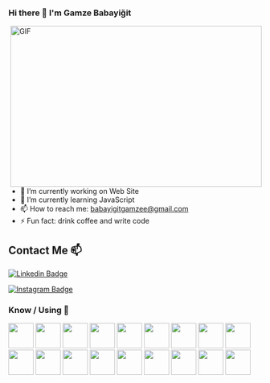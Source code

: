 ### Hi there 👋 I'm Gamze Babayiğit
  <img align="right" alt="GIF" src="https://github.com/arsentieva/arsentieva/blob/main/code.gif?raw=true" width="500" height="320" />


- 🔭 I’m currently working on Web Site
- 🌱 I’m currently learning JavaScript
- 📫 How to reach me: babayigitgamzee@gmail.com
- ⚡ Fun fact: drink coffee and write code 
 
 
 
 ## Contact Me 📫

[![Linkedin Badge](https://img.shields.io/badge/GamzeBabayigit-follow%20on%20linkedin-blue?style=for-the-badge&logo=linkedin)](www.linkedin.com/in/gamze-babayiğit)

[![Instagram Badge](https://img.shields.io/badge/itsmebabayigit-follow%20on%20instagram-blue?style=for-the-badge&logo=instagram)](https://instagram.com/itsmebabayigit/)
 
 
### Know / Using 🧠

<code><a href="https://www.microsoft.com/" target="_blank"><img height="50" src="https://www.vectorlogo.zone/logos/dotnet/dotnet-ar21.svg"></a></code>
<code><a href="https://code.visualstudio.com" target="_blank"><img height="50" src="https://www.vectorlogo.zone/logos/visualstudio_code/visualstudio_code-ar21.svg"></a></code> 
<code><a href="https://www.python.org/" target="_blank"><img height="50" src="https://www.vectorlogo.zone/logos/python/python-ar21.svg"></a></code>
<code><a href="https://www.jupyter.org/" target="_blank"><img height="50" src="https://www.vectorlogo.zone/logos/jupyter/jupyter-ar21.svg"></a></code>
<code><a href="https://www.numpy.org/" target="_blank"><img height="50" src="https://www.vectorlogo.zone/logos/numpy/numpy-ar21.svg"></a></code>
<code><a href="https://www.tensorflow.org/" target="_blank"><img height="50" src="https://www.vectorlogo.zone/logos/tensorflow/tensorflow-ar21.svg"></a></code>
<code><a href="https://www.mysql.com/" target="_blank"><img height="50" src="https://www.vectorlogo.zone/logos/mysql/mysql-ar21.svg"></a></code>
<code><a href="https://www.opencv.org/" target="_blank"><img height="50" src="https://www.vectorlogo.zone/logos/opencv/opencv-ar21.svg"></a></code>
<code><a href="https://www.java.com/tr/" target="_blank"><img height="50" src="https://www.vectorlogo.zone/logos/java/java-ar21.svg"></a></code>
<code><a href="http://tomcat.apache.org/" target="_blank"><img height="50" src="https://www.vectorlogo.zone/logos/apache_tomcat/apache_tomcat-ar21.svg"></a></code>
<code><a href="https://www.android.com/" target="_blank"><img height="50" src="https://www.vectorlogo.zone/logos/android/android-ar21.svg"></a></code>
<code><a href="#" target="_blank"><img height="50" src="https://brandeps.com/logo-download/C/CSS-3-logo-vector-01.svg"></a></code>
<code><a href="#" target="_blank"><img height="50" src="https://brandeps.com/logo-download/H/HTML-5-logo-vector-01.svg"></a></code>
<code><a href="https://getbootstrap.com//" target="_blank"><img height="50" src="https://www.vectorlogo.zone/logos/getbootstrap/getbootstrap-ar21.svg"></a></code>
<code><a href="https://www.javascript.com/" target="_blank"><img height="50" src="https://www.vectorlogo.zone/logos/javascript/javascript-ar21.svg"></a></code>
<code><a href="https://github.com//" target="_blank"><img height="50" src="https://www.vectorlogo.zone/logos/github/github-ar21.svg"></a></code>
<code><a href="https://git-scm.com/" target="_blank"><img height="50" src="https://www.vectorlogo.zone/logos/git-scm/git-scm-ar21.svg"></a></code>
<code><a href="https://www.kaggle.com/" target="_blank"><img height="50" src="https://www.vectorlogo.zone/logos/kaggle/kaggle-ar21.svg"></a></code>


